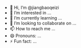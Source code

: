 - 👋 Hi, I’m @jiangbaoqeizi
- 👀 I’m interested in ...
- 🌱 I’m currently learning ...
- 💞️ I’m looking to collaborate on ...
- 📫 How to reach me ...
- 😄 Pronouns: ...
- ⚡ Fun fact: ...

<!---
jiangbaoqeizi/jiangbaoqeizi is a ✨ special ✨ repository because its `README.md` (this file) appears on your GitHub profile.
You can click the Preview link to take a look at your changes.
--->
